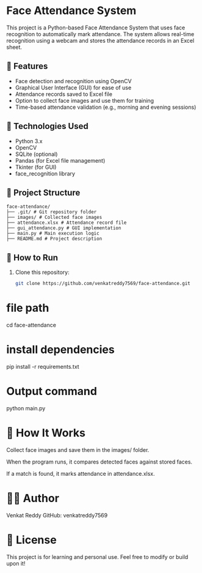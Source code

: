# Face Attendance System

This project is a Python-based Face Attendance System that uses face recognition to automatically mark attendance. The system allows real-time recognition using a webcam and stores the attendance records in an Excel sheet.

## 📌 Features

- Face detection and recognition using OpenCV
- Graphical User Interface (GUI) for ease of use
- Attendance records saved to Excel file
- Option to collect face images and use them for training
- Time-based attendance validation (e.g., morning and evening sessions)

## 🧠 Technologies Used

- Python 3.x
- OpenCV
- SQLite (optional)
- Pandas (for Excel file management)
- Tkinter (for GUI)
- face_recognition library


## 📁 Project Structure
```
face-attendance/
├── .git/ # Git repository folder
├── images/ # Collected face images
├── attendance.xlsx # Attendance record file
├── gui_attendance.py # GUI implementation
├── main.py # Main execution logic
├── README.md # Project description
```

## 🚀 How to Run

1. Clone this repository:
   ```bash
   git clone https://github.com/venkatreddy7569/face-attendance.git

# file path
cd face-attendance

# install dependencies
pip install -r requirements.txt

# Output command
python main.py

# 📸 How It Works

Collect face images and save them in the images/ folder.

When the program runs, it compares detected faces against stored faces.

If a match is found, it marks attendance in attendance.xlsx.

# 👨‍💻 Author
Venkat Reddy
GitHub: venkatreddy7569

# 📃 License
This project is for learning and personal use. Feel free to modify or build upon it!
